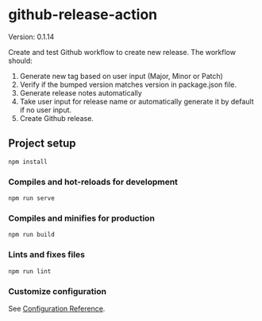 # github-release-action

Version: 0.1.14

Create and test Github workflow to create new release. The workflow should:
1. Generate new tag based on user input (Major, Minor or Patch)
2. Verify if the bumped version matches version in package.json file.
3. Generate release notes automatically
4. Take user input for release name or automatically generate it by default if no user input.
5. Create Github release.

## Project setup
```
npm install
```

### Compiles and hot-reloads for development
```
npm run serve
```

### Compiles and minifies for production
```
npm run build
```

### Lints and fixes files
```
npm run lint
```

### Customize configuration
See [Configuration Reference](https://cli.vuejs.org/config/).
